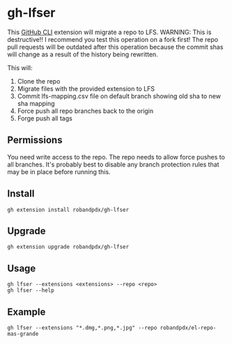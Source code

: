 # gh-lfser

This [GitHub CLI](https://cli.github.com/) extension will migrate a repo to LFS. WARNING: This is destructive!! I recommend you test this operation on a fork first! The repo pull requests will be outdated after this operation because the commit shas will change as a result of the history being rewritten.

This will:
1. Clone the repo
1. Migrate files with the provided extension to LFS
1. Commit lfs-mapping.csv file on default branch showing old sha to new sha mapping
1. Force push all repo branches back to the origin
1. Forge push all tags

## Permissions
You need write access to the repo. The repo needs to allow force pushes to all branches. It's probably best to disable any branch protection rules that may be in place before running this.

## Install
`gh extension install robandpdx/gh-lfser`  

## Upgrade
`gh extension upgrade robandpdx/gh-lfser`  

## Usage
`gh lfser --extensions <extensions> --repo <repo>`  
`gh lfser --help`  

## Example
`gh lfser --extensions "*.dmg,*.png,*.jpg" --repo robandpdx/el-repo-mas-grande`  